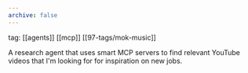 ```yaml
---
archive: false
---
```

tag: [[agents]] [[mcp]] [[97-tags/mok-music]]




 A research agent that uses smart MCP servers to find relevant YouTube videos that I'm looking for for inspiration on new jobs.

